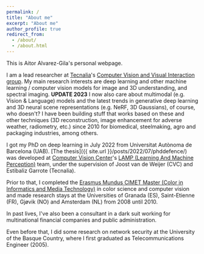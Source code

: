 ```yaml
---
permalink: /
title: "About me"
excerpt: "About me"
author_profile: true
redirect_from: 
  - /about/
  - /about.html
---
```

This is Aitor Alvarez-Gila's personal webpage.

I am a lead researcher at [Tecnalia](https://www.tecnalia.com/en/)'s [Computer Vision and Visual Interaction group](https://www.tecnalia.com/en/technologies/computer-vision-and-visual-interaction).
My main research interests are deep learning and other machine learning / computer vision models for image and 3D understanding, and spectral imaging. **UPDATE 2023** I now also care about multimodal (e.g. Vision & Language) models and the latest trends in generative deep learning and 3D neural scene representations (e.g. NeRF, 3D Gaussians), of course, who doesn't?
I have been building stuff that works based on these and other techniques (3D reconstruction, image enhancement for adverse weather, radiometry, etc.) since 2010 for biomedical, steelmaking, agro and packaging industries, among others.

I got my PhD on deep learning in July 2022 from Universitat Autònoma de Barcelona (UAB). [The thesis]({{ site.url }}/posts/2022/07/phddefence/) was developed at [Computer Vision Center](http://www.cvc.uab.es/)'s [LAMP (Learning And Machine Perception)](http://www.cvc.uab.es/LAMP/) team, under the supervision of Joost van de Weijer (CVC) and Estibaliz Garrote (Tecnalia). 
 
Prior to that, I completed the [Erasmus Mundus CIMET Master (Color in Informatics and Media Technology)](https://master-colorscience.eu/programme/cimet-master-degree/) in color science and computer vision and made research stays at the Universities of Granada (ES), Saint-Etienne (FR), Gjøvik (NO) and Amsterdam (NL) from 2008 until 2010.

In past lives, I've also been a consultant in a dark suit working for multinational financial companies and public administration.

Even before that, I did some research on network security at the University of the Basque Country, where I first graduated as Telecommunications Engineer (2005). 
